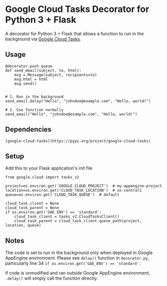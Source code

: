 # Google Cloud Tasks Decorator for Python 3 + Flask
A decorator for Python 3 + Flask that allows a function to run in the background via [Google Cloud Tasks](https://cloud.google.com/tasks).


## Usage
```python3
@decorator.push_queue
def send_email(subject, to, html):
    msg = Message(subject, recipients=to)
    msg.html = html
    msg.send()


# 1. Run in the background
send_email.delay("Hello", "johndoe@example.com", "Hello, world!")

# 2. Use function normally
send_email("Hello", "johndoe@example.com", "Hello, world!")
```


## Dependencies
```
[google-cloud-tasks](https://pypi.org/project/google-cloud-tasks)
```

## Setup
Add this to your Flask application's init file
```python3
from google.cloud import tasks_v2

project=os.environ.get('GOOGLE_CLOUD_PROJECT')  # my-appengine-project
location=os.environ.get('CLOUD_TASK_LOCATION')  # us-central1
queue=os.environ.get('CLOUD_TASK_QUEUE')  # default

cloud_task_client = None
cloud_task_parent = None
if os.environ.get('GAE_ENV') == 'standard':
    cloud_task_client = tasks_v2.CloudTasksClient()
    cloud_task_parent = cloud_task_client.queue_path(project, location, queue)
```


## Notes
The code is set to run in the background only when deployed in Google AppEngine environment. Please see `delay()` function in `decorator.py`, particularly line 34 `if os.environ.get('GAE_ENV') == 'standard'`.

If code is unmodified and ran outside Google AppEngine environment, `.delay()` will simply call the function directly.
